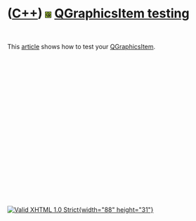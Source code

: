



 

 

 

 

 

([C++](Cpp.htm)) ![Qt](PicQt.png) [QGraphicsItem testing](CppQGraphicsItemTesting.htm)
======================================================================================

 

This [article](CppArticle.htm) shows how to test your
[QGraphicsItem](CppQGraphicsItem.htm).

 

 

 

 

 

 

 

 

 

 





 

[![Valid XHTML 1.0 Strict](valid-xhtml10.png){width="88"
height="31"}](http://validator.w3.org/check?uri=referer)
